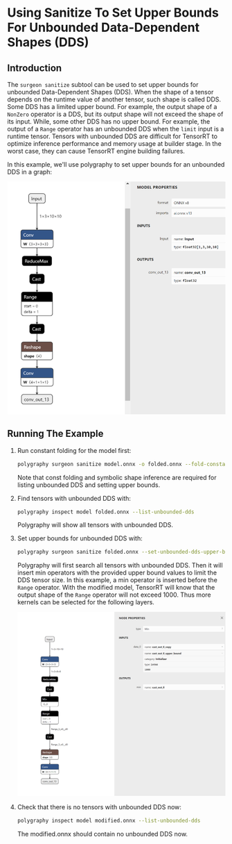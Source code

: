 # Using Sanitize To Set Upper Bounds For Unbounded Data-Dependent Shapes (DDS)


## Introduction

The `surgeon sanitize` subtool can be used to set upper bounds for unbounded Data-Dependent Shapes (DDS).
When the shape of a tensor depends on the runtime value of another tensor, such shape is called DDS.
Some DDS has a limited upper bound. For example, the output shape of a `NonZero` operator is a DDS, but its output shape will not exceed the shape of its input.
While, some other DDS has no upper bound. For example, the output of a `Range` operator has an unbounded DDS when the `limit` input is a runtime tensor.
Tensors with unbounded DDS are difficult for TensorRT to optimize inference performance and memory usage at builder stage. 
In the worst case, they can cause TensorRT engine building failures. 

In this example, we'll use polygraphy to set upper bounds for an unbounded DDS in a graph:

![./model.png](./model.png)


## Running The Example

1. Run constant folding for the model first:

    ```bash
    polygraphy surgeon sanitize model.onnx -o folded.onnx --fold-constants
    ```

    Note that const folding and symbolic shape inference are required for listing unbounded DDS and setting upper bounds.

2. Find tensors with unbounded DDS with:

    ```bash
    polygraphy inspect model folded.onnx --list-unbounded-dds
    ```

    Polygraphy will show all tensors with unbounded DDS.

3. Set upper bounds for unbounded DDS with:

    ```bash
    polygraphy surgeon sanitize folded.onnx --set-unbounded-dds-upper-bound 1000 -o modified.onnx 
    ```

    Polygraphy will first search all tensors with unbounded DDS. 
    Then it will insert min operators with the provided upper bound values to limit the DDS tensor size.
    In this example, a min operator is inserted before the `Range` operator.
    With the modified model, TensorRT will know that the output shape of the `Range` operator will not exceed 1000.
    Thus more kernels can be selected for the following layers.

    ![./modified.png](./modified.png)

4. Check that there is no tensors with unbounded DDS now:

    ```bash
    polygraphy inspect model modified.onnx --list-unbounded-dds
    ```

    The modified.onnx should contain no unbounded DDS now.